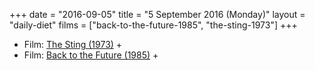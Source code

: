 +++
date = "2016-09-05"
title = "5 September 2016 (Monday)"
layout = "daily-diet"
films = ["back-to-the-future-1985", "the-sting-1973"]
+++


* Film: [The Sting (1973)](/films/the-sting-1973) +
* Film: [Back to the Future (1985)](/films/back-to-the-future-1985) +